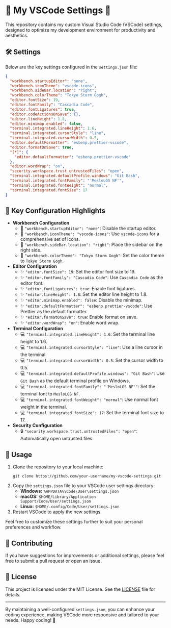 <h1>🌟 My VSCode Settings 🌟</h1>

<p>This repository contains my custom Visual Studio Code (VSCode) settings, designed to optimize my development environment for productivity and aesthetics.</p>

<h2>🛠️ Settings</h2>

<p>Below are the key settings configured in the <code>settings.json</code> file:</p>

```json
{
  "workbench.startupEditor": "none",
  "workbench.iconTheme": "vscode-icons",
  "workbench.sideBar.location": "right",
  "workbench.colorTheme": "Tokyo Storm Gogh",
  "editor.fontSize": 19,
  "editor.fontFamily": "Cascadia Code",
  "editor.fontLigatures": true,
  "editor.codeActionsOnSave": {},
  "editor.lineHeight": 1.8,
  "editor.minimap.enabled": false,
  "terminal.integrated.lineHeight": 1.6,
  "terminal.integrated.cursorStyle": "line",
  "terminal.integrated.cursorWidth": 0.5,
  "editor.defaultFormatter": "esbenp.prettier-vscode",
  "editor.formatOnSave": true,
  "[*]": {
    "editor.defaultFormatter": "esbenp.prettier-vscode"
  },
  "editor.wordWrap": "on",
  "security.workspace.trust.untrustedFiles": "open",
  "terminal.integrated.defaultProfile.windows": "Git Bash",
  "terminal.integrated.fontFamily": "'MesloLGS NF'",
  "terminal.integrated.fontWeight": "normal",
  "terminal.integrated.fontSize": 17
}
```
<h2>🔑 Key Configuration Highlights</h2>
<ul>
  <li><strong>Workbench Configuration</strong>
    <ul>
      <li>🔹 <code>"workbench.startupEditor": "none"</code>: Disable the startup editor.</li>
      <li>🔹 <code>"workbench.iconTheme": "vscode-icons"</code>: Use <code>vscode-icons</code> for a comprehensive set of icons.</li>
      <li>🔹 <code>"workbench.sideBar.location": "right"</code>: Place the sidebar on the right side.</li>
      <li>🔹 <code>"workbench.colorTheme": "Tokyo Storm Gogh"</code>: Set the color theme to <code>Tokyo Storm Gogh</code>.</li>
    </ul>
  </li>
  <li><strong>Editor Configuration</strong>
    <ul>
      <li>✨ <code>"editor.fontSize": 19</code>: Set the editor font size to 19.</li>
      <li>✨ <code>"editor.fontFamily": "Cascadia Code"</code>: Use <code>Cascadia Code</code> as the editor font.</li>
      <li>✨ <code>"editor.fontLigatures": true</code>: Enable font ligatures.</li>
      <li>✨ <code>"editor.lineHeight": 1.8</code>: Set the editor line height to 1.8.</li>
      <li>✨ <code>"editor.minimap.enabled": false</code>: Disable the minimap.</li>
      <li>✨ <code>"editor.defaultFormatter": "esbenp.prettier-vscode"</code>: Use Prettier as the default formatter.</li>
      <li>✨ <code>"editor.formatOnSave": true</code>: Enable format on save.</li>
      <li>✨ <code>"editor.wordWrap": "on"</code>: Enable word wrap.</li>
    </ul>
  </li>
  <li><strong>Terminal Configuration</strong>
    <ul>
      <li>💻 <code>"terminal.integrated.lineHeight": 1.6</code>: Set the terminal line height to 1.6.</li>
      <li>💻 <code>"terminal.integrated.cursorStyle": "line"</code>: Use a line cursor in the terminal.</li>
      <li>💻 <code>"terminal.integrated.cursorWidth": 0.5</code>: Set the cursor width to 0.5.</li>
      <li>💻 <code>"terminal.integrated.defaultProfile.windows": "Git Bash"</code>: Use <code>Git Bash</code> as the default terminal profile on Windows.</li>
      <li>💻 <code>"terminal.integrated.fontFamily": "'MesloLGS NF'"</code>: Set the terminal font to <code>MesloLGS NF</code>.</li>
      <li>💻 <code>"terminal.integrated.fontWeight": "normal"</code>: Use normal font weight in the terminal.</li>
      <li>💻 <code>"terminal.integrated.fontSize": 17</code>: Set the terminal font size to 17.</li>
    </ul>
  </li>
  <li><strong>Security Configuration</strong>
    <ul>
      <li>🔒 <code>"security.workspace.trust.untrustedFiles": "open"</code>: Automatically open untrusted files.</li>
    </ul>
  </li>
</ul>
<h2>📜 Usage</h2>
<ol>
  <li>Clone the repository to your local machine:
    <pre><code>git clone https://github.com/your-username/my-vscode-settings.git</code></pre>
  </li>
  <li>Copy the <code>settings.json</code> file to your VSCode user settings directory:
    <ul>
      <li><strong>Windows:</strong> <code>%APPDATA%\Code\User\settings.json</code></li>
      <li><strong>macOS:</strong> <code>$HOME/Library/Application Support/Code/User/settings.json</code></li>
      <li><strong>Linux:</strong> <code>$HOME/.config/Code/User/settings.json</code></li>
    </ul>
  </li>
  <li>Restart VSCode to apply the new settings.</li>
</ol>
<p>Feel free to customize these settings further to suit your personal preferences and workflow.</p>
<h2>🤝 Contributing</h2>
<p>If you have suggestions for improvements or additional settings, please feel free to submit a pull request or open an issue.</p>
<h2>📄 License</h2>
<p>This project is licensed under the MIT License. See the <a href="LICENSE">LICENSE</a> file for details.</p>
<hr>
<p>By maintaining a well-configured <code>settings.json</code>, you can enhance your coding experience, making VSCode more responsive and tailored to your needs. Happy coding! 🚀</p>
